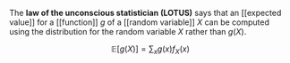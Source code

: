 The **law of the unconscious statistician (LOTUS)** says that an [[expected value]] for a [[function]] $g$ of a [[random variable]] $X$ can be computed using the distribution for the random variable $X$ rather than $g(X)$.

$$
\mathbb{E}\left[g(X)\right] = \sum_x g(x) f_X(x)
$$